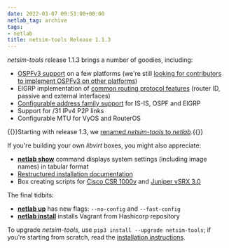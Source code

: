 ```yaml
---
date: 2022-03-07 09:53:00+00:00
netlab_tag: archive
tags:
- netlab
title: netsim-tools Release 1.1.3
---
```

*netsim-tools* release 1.1.3 brings a number of goodies, including:

* [OSPFv3 support](https://netlab.tools/module/ospf/) on a few platforms (we're still [looking for contributors to implement OSPFv3 on other platforms](/2022/03/contribute-netsim-ospf.html))
* EIGRP implementation of [common routing protocol features](https://netlab.tools/module/routing/) (router ID, passive and external interfaces)
* [Configurable address family support](https://netlab.tools/module/routing/#af) for IS-IS, OSPF and EIGRP
* Support for /31 IPv4 P2P links
* Configurable MTU for VyOS and RouterOS

{{<note info>}}Starting with release 1.3, we [renamed *netsim-tools* to *netlab*](/2022/08/netsim-netlab.html).{{</note>}}
<!--more-->
If you're building your own *libvirt* boxes, you might also appreciate:

* **[netlab show](https://netlab.tools/netlab/show/)** command displays system settings (including image names) in tabular format
* [Restructured installation documentation](https://netlab.tools/install/)
* Box creating scripts for [Cisco CSR 1000v](https://netlab.tools/labs/csr/) and [Juniper vSRX 3.0](https://netlab.tools/labs/vsrx/)

The final tidbits:

* **[netlab up](https://netlab.tools/netlab/up/)** has new flags: `--no-config` and `--fast-config`
* **[netlab install](https://netlab.tools/netlab/install/)** installs Vagrant from Hashicorp repository

To upgrade *netsim-tools*, use `pip3 install --upgrade netsim-tools`; if you're starting from scratch, read the [installation instructions](https://netlab.tools/install/).
